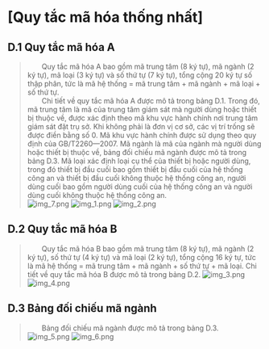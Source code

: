 # \[Quy tắc mã hóa thống nhất\]

## D.1 Quy tắc mã hóa A
>&emsp;&emsp;Quy tắc mã hóa A bao gồm mã trung tâm (8 ký tự), mã ngành (2 ký tự), mã loại (3 ký tự) và số thứ tự (7 ký tự), tổng cộng 20 ký tự số thập phân, tức là mã hệ thống = mã trung tâm + mã ngành + mã loại + số thứ tự.  
>&emsp;&emsp;Chi tiết về quy tắc mã hóa A được mô tả trong bảng D.1. Trong đó, mã trung tâm là mã của trung tâm giám sát mà người dùng hoặc thiết bị thuộc về, được xác định theo mã khu vực hành chính nơi trung tâm giám sát đặt trụ sở. Khi không phải là đơn vị cơ sở, các vị trí trống sẽ được điền bằng số 0. Mã khu vực hành chính được sử dụng theo quy định của GB/T2260—2007. Mã ngành là mã của ngành mà người dùng hoặc thiết bị thuộc về, bảng đối chiếu mã ngành được mô tả trong bảng D.3. Mã loại xác định loại cụ thể của thiết bị hoặc người dùng, trong đó thiết bị đầu cuối bao gồm thiết bị đầu cuối của hệ thống công an và thiết bị đầu cuối không thuộc hệ thống công an, người dùng cuối bao gồm người dùng cuối của hệ thống công an và người dùng cuối không thuộc hệ thống công an.   
![img_7.png](_media/img_7.png)
![img_1.png](_media/img_1.png)
![img_2.png](_media/img_2.png)  

## D.2 Quy tắc mã hóa B
>&emsp;&emsp;Quy tắc mã hóa B bao gồm mã trung tâm (8 ký tự), mã ngành (2 ký tự), số thứ tự (4 ký tự) và mã loại (2 ký tự), tổng cộng 16 ký tự, tức là mã hệ thống = mã trung tâm + mã ngành + số thứ tự + mã loại. Chi tiết về quy tắc mã hóa B được mô tả trong bảng D.2.
![img_3.png](_media/img_3.png)
![img_4.png](_media/img_4.png)

## D.3 Bảng đối chiếu mã ngành
>&emsp;&emsp;Bảng đối chiếu mã ngành được mô tả trong bảng D.3.  
![img_5.png](_media/img_5.png)
![img_6.png](_media/img_6.png)